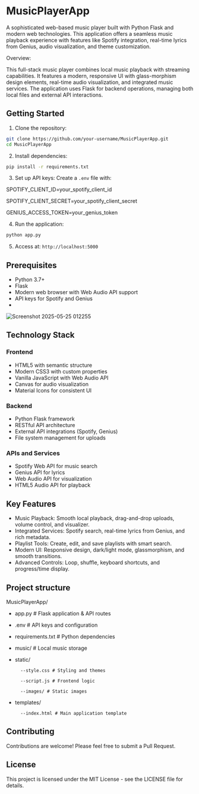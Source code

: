 # MusicPlayerApp
A sophisticated web-based music player built with Python Flask and modern web technologies. This application offers a seamless music playback experience with features like Spotify integration, real-time lyrics from Genius, audio visualization, and theme customization.

Overview:

  This full-stack music player combines local music playback with streaming capabilities. It features a modern, responsive UI with glass-morphism design elements, real-time audio visualization, and integrated music services. The application uses Flask for backend operations, managing both local files and external API interactions.
  

## Getting Started

1. Clone the repository:
```bash
git clone https://github.com/your-username/MusicPlayerApp.git
cd MusicPlayerApp
```

2. Install dependencies:
```bash
pip install -r requirements.txt
```

3. Set up API keys:
Create a `.env` file with:

  SPOTIFY_CLIENT_ID=your_spotify_client_id

  SPOTIFY_CLIENT_SECRET=your_spotify_client_secret
  
  GENIUS_ACCESS_TOKEN=your_genius_token
  
4. Run the application:
```bash
python app.py
```

5. Access at: `http://localhost:5000`

## Prerequisites
- Python 3.7+
- Flask
- Modern web browser with Web Audio API support
- API keys for Spotify and Genius
- 
![Screenshot 2025-05-25 012255](https://github.com/user-attachments/assets/be320dd0-8db3-4e49-a18b-3c69caafaf48)

## Technology Stack

### Frontend
- HTML5 with semantic structure
- Modern CSS3 with custom properties
- Vanilla JavaScript with Web Audio API
- Canvas for audio visualization
- Material Icons for consistent UI

### Backend
- Python Flask framework
- RESTful API architecture
- External API integrations (Spotify, Genius)
- File system management for uploads

### APIs and Services
- Spotify Web API for music search
- Genius API for lyrics
- Web Audio API for visualization
- HTML5 Audio API for playback

## Key Features
- Music Playback: Smooth local playback, drag-and-drop uploads, volume control, and visualizer.
- Integrated Services: Spotify search, real-time lyrics from Genius, and rich metadata.
- Playlist Tools: Create, edit, and save playlists with smart search.
- Modern UI: Responsive design, dark/light mode, glassmorphism, and smooth transitions.
- Advanced Controls: Loop, shuffle, keyboard shortcuts, and progress/time display.

## Project structure
MusicPlayerApp/

- app.py # Flask application & API routes
- .env # API keys and configuration
- requirements.txt # Python dependencies
- music/ # Local music storage
- static/
  
        --style.css # Styling and themes
  
        --script.js # Frontend logic
  
        --images/ # Static images
- templates/
  
        --index.html # Main application template

## Contributing

Contributions are welcome! Please feel free to submit a Pull Request.

## License

This project is licensed under the MIT License - see the LICENSE file for details.
